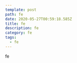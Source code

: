 ```yaml
---
template: post
path: fe
date: 2020-05-27T00:59:18.585Z
title: fe
description: fe
category: fe
tags:
  - fe
---
```

fe